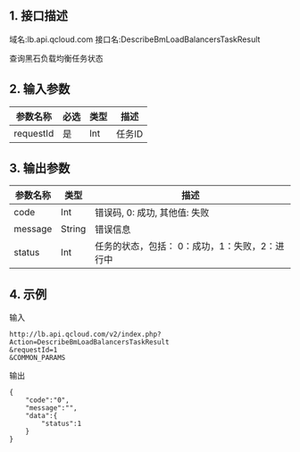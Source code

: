 ## 1. 接口描述
域名:lb.api.qcloud.com
接口名:DescribeBmLoadBalancersTaskResult

查询黑石负载均衡任务状态

## 2. 输入参数
| 参数名称 | 必选  | 类型 | 描述 |
|---------|---------|---------|---------|
| requestId | 是 | Int | 任务ID|


## 3. 输出参数
| 参数名称 | 类型 | 描述 |
|---------|---------|---------|
| code | Int | 错误码, 0: 成功, 其他值: 失败|
| message | String | 错误信息|
| status | Int | 任务的状态，包括： 0：成功，1：失败，2：进行中| 


## 4. 示例
输入
```
http://lb.api.qcloud.com/v2/index.php?Action=DescribeBmLoadBalancersTaskResult
&requestId=1
&COMMON_PARAMS
```
输出
```
{
    "code":"0",
    "message":"",
    "data":{
        "status":1
    }
}
```

